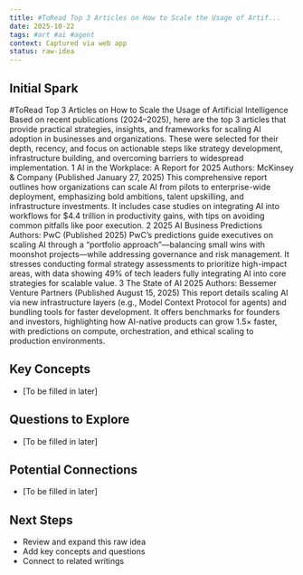 ```yaml
---
title: #ToRead Top 3 Articles on How to Scale the Usage of Artif...
date: 2025-10-22
tags: #art #ai #agent
context: Captured via web app
status: raw-idea
---
```


## Initial Spark

#ToRead Top 3 Articles on How to Scale the Usage of Artificial Intelligence
Based on recent publications (2024–2025), here are the top 3 articles that provide practical strategies, insights, and frameworks for scaling AI adoption in businesses and organizations. These were selected for their depth, recency, and focus on actionable steps like strategy development, infrastructure building, and overcoming barriers to widespread implementation.
	1	AI in the Workplace: A Report for 2025 Authors: McKinsey & Company (Published January 27, 2025) This comprehensive report outlines how organizations can scale AI from pilots to enterprise-wide deployment, emphasizing bold ambitions, talent upskilling, and infrastructure investments. It includes case studies on integrating AI into workflows for $4.4 trillion in productivity gains, with tips on avoiding common pitfalls like poor execution.
	2	2025 AI Business Predictions Authors: PwC (Published 2025) PwC’s predictions guide executives on scaling AI through a “portfolio approach”—balancing small wins with moonshot projects—while addressing governance and risk management. It stresses conducting formal strategy assessments to prioritize high-impact areas, with data showing 49% of tech leaders fully integrating AI into core strategies for scalable value.
	3	The State of AI 2025 Authors: Bessemer Venture Partners (Published August 15, 2025) This report details scaling AI via new infrastructure layers (e.g., Model Context Protocol for agents) and bundling tools for faster development. It offers benchmarks for founders and investors, highlighting how AI-native products can grow 1.5× faster, with predictions on compute, orchestration, and ethical scaling to production environments.

## Key Concepts

- [To be filled in later]

## Questions to Explore

- [To be filled in later]

## Potential Connections

- [To be filled in later]

## Next Steps

- Review and expand this raw idea
- Add key concepts and questions
- Connect to related writings
